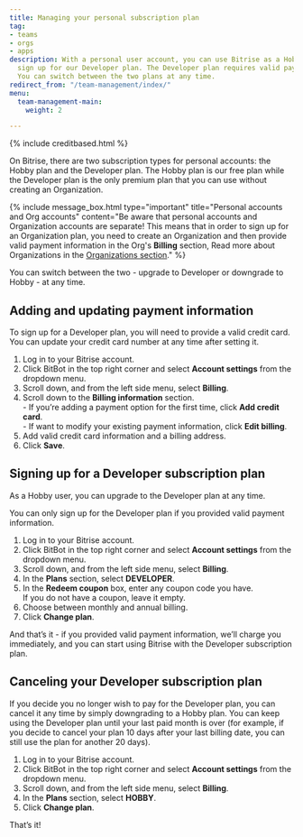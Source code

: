 ```yaml
---
title: Managing your personal subscription plan
tag:
- teams
- orgs
- apps
description: With a personal user account, you can use Bitrise as a Hobby user or
  sign up for our Developer plan. The Developer plan requires valid payment information.
  You can switch between the two plans at any time.
redirect_from: "/team-management/index/"
menu:
  team-management-main:
    weight: 2

---
```


{% include creditbased.html %}

On Bitrise, there are two subscription types for personal accounts: the Hobby plan and the Developer plan. The Hobby plan is our free plan while the Developer plan is the only premium plan that you can use without creating an Organization.

{% include message_box.html type="important" title="Personal accounts and Org accounts" content="Be aware that personal accounts and Organization accounts are separate! This means that in order to sign up for an Organization plan, you need to create an Organization and then provide valid payment information in the Org's **Billing** section,  Read more about Organizations in the [Organizations section](/team-management/organizations/organizations-index/)." %}

You can switch between the two - upgrade to Developer or downgrade to Hobby - at any time.

## Adding and updating payment information

To sign up for a Developer plan, you will need to provide a valid credit card. You can update your credit card number at any time after setting it.

1. Log in to your Bitrise account.
2. Click BitBot in the top right corner and select **Account settings** from the dropdown menu.
3. Scroll down, and from the left side menu, select **Billing**.
4. Scroll down to the **Billing information** section.  
   \- If you’re adding a payment option for the first time, click **Add credit card**.  
   \- If want to modify your existing payment information, click **Edit billing**.
5. Add valid credit card information and a billing address.
6. Click **Save**.

## Signing up for a Developer subscription plan

As a Hobby user, you can upgrade to the Developer plan at any time.

You can only sign up for the Developer plan if you provided valid payment information.

1. Log in to your Bitrise account.
2. Click BitBot in the top right corner and select **Account settings** from the dropdown menu.
3. Scroll down, and from the left side menu, select **Billing**.
4. In the **Plans** section, select **DEVELOPER**.
5. In the **Redeem coupon** box, enter any coupon code you have.  
   If you do not have a coupon, leave it empty.
6. Choose between monthly and annual billing.
7. Click **Change plan**.

And that’s it - if you provided valid payment information, we’ll charge you immediately, and you can start using Bitrise with the Developer subscription plan.

## Canceling your Developer subscription plan

If you decide you no longer wish to pay for the Developer plan, you can cancel it any time by simply downgrading to a Hobby plan. You can keep using the Developer plan until your last paid month is over (for example, if you decide to cancel your plan 10 days after your last billing date, you can still use the plan for another 20 days).

1. Log in to your Bitrise account.
2. Click BitBot in the top right corner and select **Account settings** from the dropdown menu.
3. Scroll down, and from the left side menu, select **Billing**.
4. In the **Plans** section, select **HOBBY**.
5. Click **Change plan**.

That’s it!